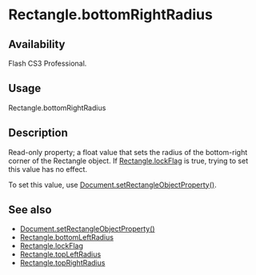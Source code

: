 # Rectangle.bottomRightRadius

## Availability

Flash CS3 Professional.

## Usage

Rectangle.bottomRightRadius

## Description

Read-only property; a float value that sets the radius of the bottom-right corner of the Rectangle object. If
[Rectangle.lockFlag](../Rectangle_object/Rectangle2.md) is true, trying to set this value has no effect.

To set this value, use [Document.setRectangleObjectProperty()](../Document_object/Document9643.md).

## See also

- [Document.setRectangleObjectProperty()](../Document_object/Document9643.md)
- [Rectangle.bottomLeftRadius](../Rectangle_object/Rectangle.md)
- [Rectangle.lockFlag](../Rectangle_object/Rectangle2.md)
- [Rectangle.topLeftRadius](../Rectangle_object/Rectangle3.md)
- [Rectangle.topRightRadius](../Rectangle_object/Rectangle4.md)
